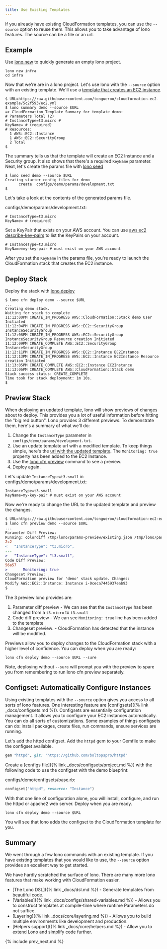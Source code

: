 ```yaml
---
title: Use Existing Templates
---
```


If you already have existing CloudFormation templates, you can use the `--source` option to reuse them.  This allows you to take advantage of lono features. The source can be a file or an url.

## Example

Use [lono new](/reference/lono-new/) to quickly generate an empty lono project.

    lono new infra
    cd infra

Now that we're are in a lono project. Let's use lono with the `--source` option with an existing template. We'll use a [template that creates an EC2 instance](https://raw.githubusercontent.com/tongueroo/cloudformation-ec2-example/5c2f593/ec2.yml).

    $ URL=https://raw.githubusercontent.com/tongueroo/cloudformation-ec2-example/5c2f593/ec2.yml
    $ lono summary demo --source $URL
    => CloudFormation Template Summary for template demo:
    # Parameters Total (2)
    # InstanceType=t3.micro #
    KeyName= # (required)
    # Resources:
      1 AWS::EC2::Instance
      1 AWS::EC2::SecurityGroup
      2 Total
    $

The summary tells us that the template will create an EC2 Instance and a Security group. It also shows that there's a required `KeyName` parameter. Next, let's create the params file with [lono seed](/reference/lono-seed/)

    $ lono seed demo --source $URL
    Creating starter config files for demo
          create  configs/demo/params/development.txt
    $

Let's take a look at the contents of the generated params file.

configs/demo/params/development.txt:

    # InstanceType=t3.micro
    KeyName= # (required)

Set a KeyPair that exists on your AWS account. You can use [aws ec2 describe-key-pairs](https://docs.aws.amazon.com/cli/latest/reference/ec2/describe-key-pairs.html) to list the KeyPairs on your account.

    # InstanceType=t3.micro
    KeyName=my-key-pair # must exist on your AWS account

After you set the `KeyName` in the params file, you're ready to launch the CloudFormation stack that creates the EC2 instance.

## Deploy Stack

Deploy the stack with [lono deploy](/reference/lono-cfn-deploy/)

    $ lono cfn deploy demo --source $URL
    ...
    Creating demo stack.
    Waiting for stack to complete
    11:12:00PM CREATE_IN_PROGRESS AWS::CloudFormation::Stack demo User Initiated
    11:12:04PM CREATE_IN_PROGRESS AWS::EC2::SecurityGroup InstanceSecurityGroup
    11:12:08PM CREATE_IN_PROGRESS AWS::EC2::SecurityGroup InstanceSecurityGroup Resource creation Initiated
    11:12:09PM CREATE_COMPLETE AWS::EC2::SecurityGroup InstanceSecurityGroup
    11:12:11PM CREATE_IN_PROGRESS AWS::EC2::Instance EC2Instance
    11:12:13PM CREATE_IN_PROGRESS AWS::EC2::Instance EC2Instance Resource creation Initiated
    11:13:05PM CREATE_COMPLETE AWS::EC2::Instance EC2Instance
    11:13:06PM CREATE_COMPLETE AWS::CloudFormation::Stack demo
    Stack success status: CREATE_COMPLETE
    Time took for stack deployment: 1m 10s.
    $

## Preview Stack

When deploying an updated template, lono will show previews of changes about to deploy. This provides you a lot of useful information before hitting the "big red button".  Lono provides 3 different previews. To demonstrate them, here's a summary of what we'll do:

1. Change the `InstanceType` parameter in `configs/demo/params/development.txt`.
2. Use an update template url with a modified template. To keep things simple, here's the [url with the updated template](https://raw.githubusercontent.com/tongueroo/cloudformation-ec2-example/a505e92/ec2.yml). The `Monitoring: true` property has been added to the EC2 Instance.
3. Use the [lono cfn preview](/reference/lono-cfn-preview/) command to see a preview.
4. Deploy again.

Let's update `InstanceType=t3.small` in configs/demo/params/development.txt:

    InstanceType=t3.small
    KeyName=my-key-pair # must exist on your AWS account

Now we're ready to change the URL to the updated template and preview the changes.

```diff
$ URL=https://raw.githubusercontent.com/tongueroo/cloudformation-ec2-example/a505e92/ec2.yml
$ lono cfn preview demo --source $URL
...
Parameter Diff Preview:
Running: colordiff /tmp/lono/params-preview/existing.json /tmp/lono/params-preview/new.json
2c2
<   "InstanceType": "t3.micro",
---
>   "InstanceType": "t3.small",
Code Diff Preview:
56a57
>       Monitoring: true
Changeset Preview:
CloudFormation preview for 'demo' stack update. Changes:
Modify AWS::EC2::Instance: Instance i-0ceca7445937eab93
$
```

The 3 preview lono provides are:

1. Parameter diff preview - We can see that the `InstanceType` has been changed from a `t3.micro` to `t3.small`
2. Code diff preview - We can see `Monitoring: true` line has been added to the template
3. Changeset preview: - CloudFormation has detected that the instance will be modified.

Previews allow you to deploy changes to the CloudFormation stack with a higher level of confidence. You can deploy when you are ready:

    lono cfn deploy demo --source $URL --sure

Note, deploying without `--sure` will prompt you with the preview to spare you from remembering to run lono cfn preview separately.

## Configset: Automatically Configure Instances

Using existing templates with the `--source` option gives you access to all sorts of lono features. One interesting feature are [configsets]({% link _docs/configsets.md %}).  Configsets are essentially configuration management. It allows you to configure your EC2 instances automatically.  You can do all sorts of customizations. Some examples of things configsets can do: install packages, create files, run commands, ensure services are running.

Let's add the httpd configset. Add the `httpd` gem to your Gemfile to make the configset available.

```ruby
gem "httpd", git: "https://github.com/boltopspro/httpd"
```

Create a [configs file]({% link _docs/configsets/project.md %}) with the following code to use the configset with the demo blueprint:

configs/demo/configsets/base.rb:

```ruby
configset("httpd", resource: "Instance")
```

With that one line of configuration alone, you will install, configure, and run the httpd or apache2 web server. Deploy when you are ready.

    lono cfn deploy demo --source $URL

You will see that lono adds the configset to the CloudFormation template for you.

## Summary

We went through a few lono commands with an existing template. If you have existing templates that you would like to use, the `--source` option provides an excellent way to get started.

We have hardly scratched the surface of lono. There are many more lono features that make working with CloudFormation easier.

* [The Lono DSL]({% link _docs/dsl.md %}) - Generate templates from beautiful code.
* [Variables]({% link _docs/configs/shared-variables.md %}) - Allows you to construct templates at compile-time where runtime Parameters do not suffice.
* [Layering]({% link _docs/core/layering.md %}) - Allows you to build multiple environments like development and production.
* [Helpers support]({% link _docs/core/helpers.md %}) - Allow you to extend Lono and simplify code further.

{% include prev_next.md %}
